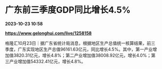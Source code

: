 # 广东前三季度GDP同比增长4.5%

**2023-10-23 10:58**

**https://www.gelonghui.com/live/1258158**

格隆汇10月23日｜据广东省统计局消息，根据地区生产总值统一核算结果，前三季度，广东实现地区生产总值96161.63亿元，同比增长4.5%。其中，第一产业增加值3820.31亿元，增长4.8%；第二产业增加值38008.92亿元，增长4.0%；第三产业增加值54332.41亿元，增长4.8%。